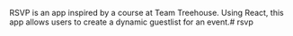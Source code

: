 RSVP is an app inspired by a course at Team Treehouse. Using React, this app allows users to create a dynamic guestlist for an event.# rsvp
